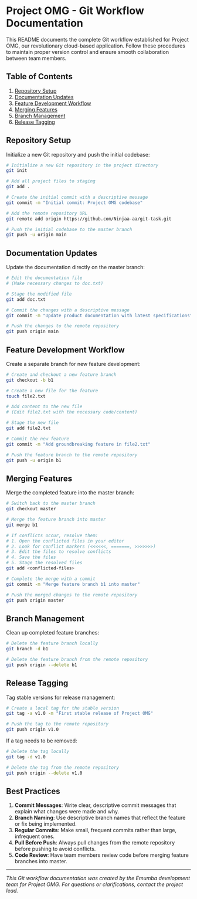 # Project OMG - Git Workflow Documentation

This README documents the complete Git workflow established for Project OMG, our revolutionary cloud-based application. Follow these procedures to maintain proper version control and ensure smooth collaboration between team members.

## Table of Contents
1. [Repository Setup](#repository-setup)
2. [Documentation Updates](#documentation-updates)
3. [Feature Development Workflow](#feature-development-workflow)
4. [Merging Features](#merging-features)
5. [Branch Management](#branch-management)
6. [Release Tagging](#release-tagging)

## Repository Setup

Initialize a new Git repository and push the initial codebase:

```bash
# Initialize a new Git repository in the project directory
git init

# Add all project files to staging
git add .

# Create the initial commit with a descriptive message
git commit -m "Initial commit: Project OMG codebase"

# Add the remote repository URL
git remote add origin https://github.com/Ninjaa-aa/git-task.git

# Push the initial codebase to the master branch
git push -u origin main
```

## Documentation Updates

Update the documentation directly on the master branch:

```bash
# Edit the documentation file
# (Make necessary changes to doc.txt)

# Stage the modified file
git add doc.txt

# Commit the changes with a descriptive message
git commit -m "Update product documentation with latest specifications"

# Push the changes to the remote repository
git push origin main
```

## Feature Development Workflow

Create a separate branch for new feature development:

```bash
# Create and checkout a new feature branch
git checkout -b b1

# Create a new file for the feature
touch file2.txt

# Add content to the new file
# (Edit file2.txt with the necessary code/content)

# Stage the new file
git add file2.txt

# Commit the new feature
git commit -m "Add groundbreaking feature in file2.txt"

# Push the feature branch to the remote repository
git push -u origin b1
```

## Merging Features

Merge the completed feature into the master branch:

```bash
# Switch back to the master branch
git checkout master

# Merge the feature branch into master
git merge b1

# If conflicts occur, resolve them:
# 1. Open the conflicted files in your editor
# 2. Look for conflict markers (<<<<<<, =======, >>>>>>>)
# 3. Edit the files to resolve conflicts
# 4. Save the files
# 5. Stage the resolved files
git add <conflicted-files>

# Complete the merge with a commit
git commit -m "Merge feature branch b1 into master"

# Push the merged changes to the remote repository
git push origin master
```

## Branch Management

Clean up completed feature branches:

```bash
# Delete the feature branch locally
git branch -d b1

# Delete the feature branch from the remote repository
git push origin --delete b1
```

## Release Tagging

Tag stable versions for release management:

```bash
# Create a local tag for the stable version
git tag -a v1.0 -m "First stable release of Project OMG"

# Push the tag to the remote repository
git push origin v1.0
```

If a tag needs to be removed:

```bash
# Delete the tag locally
git tag -d v1.0

# Delete the tag from the remote repository
git push origin --delete v1.0
```

## Best Practices

1. **Commit Messages**: Write clear, descriptive commit messages that explain what changes were made and why.
2. **Branch Naming**: Use descriptive branch names that reflect the feature or fix being implemented.
3. **Regular Commits**: Make small, frequent commits rather than large, infrequent ones.
4. **Pull Before Push**: Always pull changes from the remote repository before pushing to avoid conflicts.
5. **Code Review**: Have team members review code before merging feature branches into master.

---

*This Git workflow documentation was created by the Emumba development team for Project OMG. For questions or clarifications, contact the project lead.*